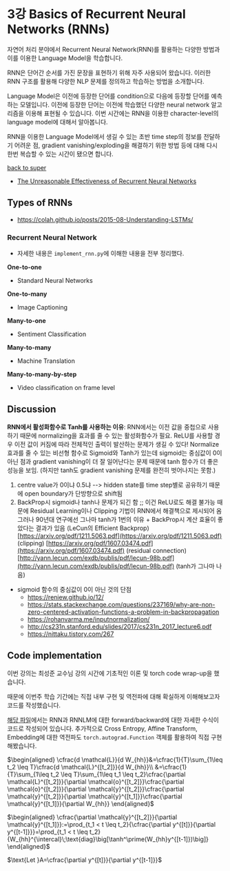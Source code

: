 # 3강 Basics of Recurrent Neural Networks (RNNs)

자연어 처리 분야에서 Recurrent Neural Network(RNN)를 활용하는 다양한 방법과 이를 이용한 Language Model을 학습합니다.

RNN은 단어간 순서를 가진 문장을 표현하기 위해 자주 사용되어 왔습니다. 이러한 RNN 구조를 활용해 다양한 NLP 문제를 정의하고 학습하는 방법을 소개합니다.

Language Model은 이전에 등장한 단어를 condition으로 다음에 등장할 단어를 예측하는 모델입니다. 이전에 등장한 단어는 이전에 학습했던 다양한 neural network 알고리즘을 이용해 표현될 수 있습니다. 이번 시간에는 RNN을 이용한 character-level의 language model에 대해서 알아봅니다.

RNN을 이용한 Language Model에서 생길 수 있는 초반 time step의 정보를 전달하기 어려운 점, gradient vanishing/exploding을 해결하기 위한 방법 등에 대해 다시 한번 복습할 수 있는 시간이 됐으면 합니다.

[back to super](https://github.com/jinmang2/boostcamp_ai_tech_2/tree/main/u-stage/nlp)

- [The Unreasonable Effectiveness of Recurrent Neural Networks](http://karpathy.github.io/2015/05/21/rnn-effectiveness/)


## Types of RNNs
- https://colah.github.io/posts/2015-08-Understanding-LSTMs/

### Recurrent Neural Network
- 자세한 내용은 `implement_rnn.py`에 이해한 내용을 전부 정리했다.

**One-to-one**
- Standard Neural Networks

**One-to-many**
- Image Captioning

**Many-to-one**
- Sentiment Classification

**Many-to-many**
- Machine Translation

**Many-to-many-by-step**
- Video classification on frame level

## Discussion
**RNN에서  활성화함수로 Tanh를 사용하는 이유**: RNN에서는 이전 값을 중첩으로 사용하기 때문에 normalizing을 효과를 줄 수 있는 활성화함수가 필요. ReLU를 사용할 경우 이전 값이 커짐에 따라 전체적인 출력이 발산하는 문제가 생길 수 있다! Normalize 효과를 줄 수 있는 비선형 함수로 Sigmoid와 Tanh가 있는데 sigmoid는 중심값이 0이 아닌 점과 gradient vanishing이 더 잘 일어난다는 문제 때문에 tanh 함수가 더 좋은 성능을 보임. (하지만 tanh도 gradient vanishing 문제를 완전히 벗어나지는 못함.)

1. centre value가 0이냐 0.5냐
--> hidden state를 time step별로 공유하기 때문에 open boundary가 단방향으로 shift됨
2. BackProp시 sigmoid나 tanh나 문제가 되긴 함 ;; 이건 ReLU로도 해결 불가능
때문에 Residual Learning이나 Clipping 기법이 RNN에서 해결책으로 제시되어 옴
그러나 90년대 연구에선 그나마 tanh가 1번의 이유 + BackProp시 계산 효율이 좋았다는 결과가 있음 (LeCun의 Efficient Backprop)
[https://arxiv.org/pdf/1211.5063.pdf](https://arxiv.org/pdf/1211.5063.pdf) (clipping)
[https://arxiv.org/pdf/1607.03474.pdf](https://arxiv.org/pdf/1607.03474.pdf) (residual connection)
[http://yann.lecun.com/exdb/publis/pdf/lecun-98b.pdf](http://yann.lecun.com/exdb/publis/pdf/lecun-98b.pdf) (tanh가 그나마 나음)

- sigmoid 함수의 중심값이 0이 아닌 것의 단점
    - https://reniew.github.io/12/
    - https://stats.stackexchange.com/questions/237169/why-are-non-zero-centered-activation-functions-a-problem-in-backpropagation
    - https://rohanvarma.me/inputnormalization/
    - http://cs231n.stanford.edu/slides/2017/cs231n_2017_lecture6.pdf
    - https://nittaku.tistory.com/267


## Code implementation
이번 강의는 최성준 교수님 강의 시간에 기초적인 이론 및 torch code wrap-up을 했습니다.

때문에 이번주 학습 기간에는 직접 내부 구현 및 역전파에 대해 확실하게 이해해보고자 코드를 작성했습니다.

[해당 파일](https://github.com/jinmang2/boostcamp_ai_tech_2/tree/main/u-stage/nlp/ch03_rnn/implement_rnn.py)에서는 RNN과 RNNLM에 대한 forward/backward에 대한 자세한 수식이 코드로 작성되어 있습니다. 추가적으로 Cross Entropy, Affine Transform, Embedding에 대한 역전파도 `torch.autograd.Function` 객체를 활용하여 직접 구현해봤습니다.

$\begin{aligned}
\cfrac{d \mathcal{L}}{d W_{hh}}&=\cfrac{1}{T}\sum_{1\leq t_2 \leq T}\cfrac{d \mathcal{L}^{[t_2]}}{d W_{hh}}\\
&=\cfrac{1}{T}\sum_{1\leq t_2 \leq T}\sum_{1\leq t_1 \leq t_2}\cfrac{\partial \mathcal{L}^{[t_2]}}{\partial \mathcal{o}^{[t_2]}}\cfrac{\partial \mathcal{o}^{[t_2]}}{\partial \mathcal{y}^{[t_2]}}\cfrac{\partial \mathcal{y}^{[t_2]}}{\partial \mathcal{y}^{[t_1]}}\cfrac{\partial \mathcal{y}^{[t_1]}}{\partial W_{hh}}
\end{aligned}$


$\begin{aligned}
\cfrac{\partial \mathcal{y}^{[t_2]}}{\partial \mathcal{y}^{[t_1]}}:=\prod_{t_1 < t \leq t_2}{\cfrac{\partial y^{[t]}}{\partial y^{[t-1]}}}=\prod_{t_1 < t \leq t_2}{W_{hh}^{\intercal}\;\text{diag}\big[\tanh^\prime(W_{hh}y^{[t-1]})\big]}
\end{aligned}$

$\text{Let }A=\cfrac{\partial y^{[t]}}{\partial y^{[t-1]}}$
